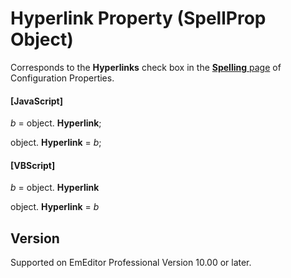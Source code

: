 # Hyperlink Property (SpellProp Object)

Corresponds to the **Hyperlinks** check box in the [**Spelling** page](../../dlg/properties/spell/index) of Configuration Properties.

#### \[JavaScript\]

_b_ =
object. **Hyperlink**;

object. **Hyperlink** = _b_;

#### \[VBScript\]

_b_ =
object. **Hyperlink**

object. **Hyperlink** = _b_

## Version

Supported on EmEditor Professional Version 10.00 or later.
